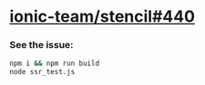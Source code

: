 # [ionic-team/stencil#440](https://github.com/ionic-team/stencil/issues/440)

### See the issue:

```bash
npm i && npm run build
node ssr_test.js
```
